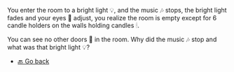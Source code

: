 You enter the room to a bright light 💡, and the music 🎶 stops, the bright light fades and your eyes 👀 adjust, you realize the room is empty except for 6 candle holders on the walls holding candles 🕯.


You can see no other doors 🚪 in the room. Why did the music 🎶 stop and what was that bright light 💡?

- [🔙 Go back](2.md)
